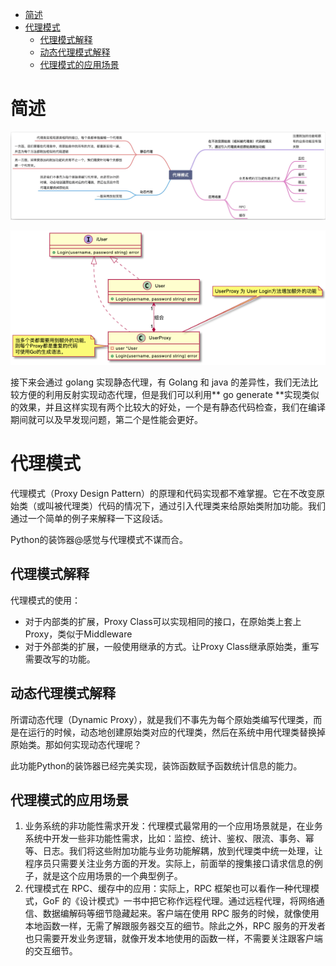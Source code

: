 
- [简述](#简述)
- [代理模式](#代理模式)
  - [代理模式解释](#代理模式解释)
  - [动态代理模式解释](#动态代理模式解释)
  - [代理模式的应用场景](#代理模式的应用场景)

# 简述

![图 3](../../image/f1357d97b57db4459ada1188b918ddfe0172574e80b757c11b3914cd060f11f2.png)  

![图 15](../../image/4a563c7a66c87557bb01b69108aa6faece521578b89757698470341d496fc28f.png)  


接下来会通过 golang 实现静态代理，有 Golang 和 java 的差异性，我们无法比较方便的利用反射实现动态代理，但是我们可以利用** go generate **实现类似的效果，并且这样实现有两个比较大的好处，一个是有静态代码检查，我们在编译期间就可以及早发现问题，第二个是性能会更好。

# 代理模式
代理模式（Proxy Design Pattern）的原理和代码实现都不难掌握。它在不改变原始类（或叫被代理类）代码的情况下，通过引入代理类来给原始类附加功能。我们通过一个简单的例子来解释一下这段话。

Python的装饰器@感觉与代理模式不谋而合。

## 代理模式解释
代理模式的使用：
- 对于内部类的扩展，Proxy Class可以实现相同的接口，在原始类上套上Proxy，类似于Middleware
- 对于外部类的扩展，一般使用继承的方式。让Proxy Class继承原始类，重写需要改写的功能。

## 动态代理模式解释
所谓动态代理（Dynamic Proxy），就是我们不事先为每个原始类编写代理类，而是在运行的时候，动态地创建原始类对应的代理类，然后在系统中用代理类替换掉原始类。那如何实现动态代理呢？

此功能Python的装饰器已经完美实现，装饰函数赋予函数统计信息的能力。

## 代理模式的应用场景
1. 业务系统的非功能性需求开发：代理模式最常用的一个应用场景就是，在业务系统中开发一些非功能性需求，比如：监控、统计、鉴权、限流、事务、幂等、日志。我们将这些附加功能与业务功能解耦，放到代理类中统一处理，让程序员只需要关注业务方面的开发。实际上，前面举的搜集接口请求信息的例子，就是这个应用场景的一个典型例子。
2. 代理模式在 RPC、缓存中的应用：实际上，RPC 框架也可以看作一种代理模式，GoF 的《设计模式》一书中把它称作远程代理。通过远程代理，将网络通信、数据编解码等细节隐藏起来。客户端在使用 RPC 服务的时候，就像使用本地函数一样，无需了解跟服务器交互的细节。除此之外，RPC 服务的开发者也只需要开发业务逻辑，就像开发本地使用的函数一样，不需要关注跟客户端的交互细节。
